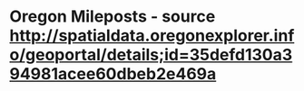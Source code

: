 # Oregon Mileposts - source http://spatialdata.oregonexplorer.info/geoportal/details;id=35defd130a394981acee60dbeb2e469a
